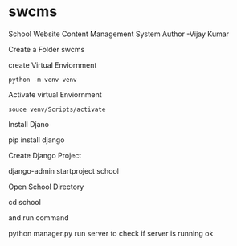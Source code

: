 # swcms
School Website Content Management System
Author -Vijay Kumar

Create a Folder swcms

create Virtual Enviornment

    python -m venv venv

Activate virtual Enviornment
    
    souce venv/Scripts/activate

Install Djano

pip install django

Create Django Project

django-admin startproject school

Open  School Directory

cd school

and run command

python manager.py run server to check if server is running ok




